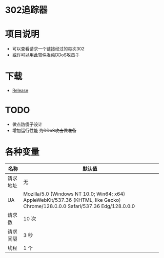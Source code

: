 # 302追踪器

# 项目说明
- 可以查看请求一个链接经过的每次302
- ~~或许可以用此软件发动DDoS攻击？~~

# 下载
 - [Release](https://github.com/ZeroWolf233/302Tracer/releases)

# TODO
- 做点防傻子设计
- 增加运行性能  ~~为DDoS攻击做准备~~

# 各种变量
| 名称   | 默认值                                                                                                                           |
|------|-------------------------------------------------------------------------------------------------------------------------------|
| 请求地址 | 无                                                                                                                             |
| UA   | Mozilla/5.0 (Windows NT 10.0; Win64; x64) AppleWebKit/537.36 (KHTML, like Gecko) Chrome/128.0.0.0 Safari/537.36 Edg/128.0.0.0 |
| 请求数  | 10 次                                                                                                                          |
| 请求间隔 | 3 秒                                                                                                                           |
| 线程   | 1 个                                                                                                                           |